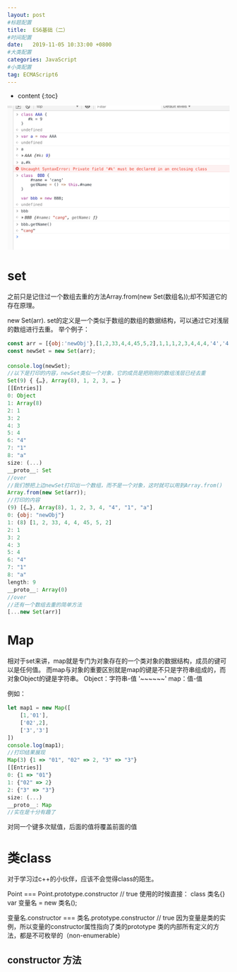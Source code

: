```yaml
---
layout: post
#标题配置
title:  ES6基础（二）
#时间配置
date:   2019-11-05 10:33:00 +0800
#大类配置
categories: JavaScript
#小类配置
tag: ECMAScript6
---
```


* content
{:toc}

![变量](https://raw.githubusercontent.com/Sallyfafafa/Sallyfafafa.github.io/master/images/classVar.png)

set
=======

之前只是记住过一个数组去重的方法Array.from(new Set(数组名));却不知道它的存在原理。

new Set(arr).
set的定义是一个类似于数组的数组的数据结构，可以通过它对浅层的数组进行去重。
举个例子：

```js
const arr = [{obj:'newObj'},[1,2,33,4,4,45,5,2],1,1,1,2,3,4,4,4,'4','4','1','a'];//这里的arr是一个复合着对象，数组的一个数组结构。
const newSet = new Set(arr);

console.log(newSet);
//以下是打印的内容，newSet类似一个对象，它的成员是把刚刚的数组浅层已经去重
Set(9) { {…}, Array(8), 1, 2, 3, … }
[[Entries]]
0: Object
1: Array(8)
2: 1
3: 2
4: 3
5: 4
6: "4"
7: "1"
8: "a"
size: (...)
__proto__: Set
//over
//我们想把上边newSet打印出一个数组，而不是一个对象，这时就可以用到Array.from()
Array.from(new Set(arr));
//打印的内容
(9) [{…}, Array(8), 1, 2, 3, 4, "4", "1", "a"]
0: {obj: "newObj"}
1: (8) [1, 2, 33, 4, 4, 45, 5, 2]
2: 1
3: 2
4: 3
5: 4
6: "4"
7: "1"
8: "a"
length: 9
__proto__: Array(0)
//over
//还有一个数组去重的简单方法
[...new Set(arr)]
```

Map
=======
相对于set来讲，map就是专门为对象存在的一个类对象的数据结构，成员的键可以是任何值。
而map与对象的重要区别就是map的键是不只是字符串组成的，而对象Object的键是字符串。
Object：字符串-值 '~~~~~~'  map：值-值

例如：
```js
let map1 = new Map([
    [1,'01'],
    ['02',2],
    ['3','3']
])
console.log(map1);
//打印结果展现
Map(3) {1 => "01", "02" => 2, "3" => "3"}
[[Entries]]
0: {1 => "01"}
1: {"02" => 2}
2: {"3" => "3"}
size: (...)
__proto__: Map
//实在是十分有趣了
```

对同一个键多次赋值，后面的值将覆盖前面的值

类class
======

对于学习过c++的小伙伴，应该不会觉得class的陌生。

Point === Point.prototype.constructor // true
使用的时候直接：
class 类名{}
var 变量名 = new 类名();

变量名.constructor === 类名.prototype.constructor // true
因为变量是类的实例，所以变量的constructor属性指向了类的prototype
类的内部所有定义的方法，都是不可枚举的（non-enumerable）

constructor 方法
------

